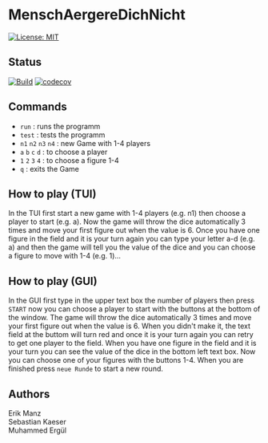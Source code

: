 # MenschAergereDichNicht

[![License: MIT](https://img.shields.io/badge/License-MIT-yellow.svg)](https://opensource.org/licenses/MIT)

## Status


[![Build](https://github.com/Manz2/MenschAergereDichNicht/actions/workflows/scalaCI.yml/badge.svg)](https://github.com/Manz2/MenschAergereDichNicht/actions)   [![codecov](https://codecov.io/gh/Manz2/MenschAergereDichNicht/branch/main/graph/badge.svg?token=3GA31FYUYT)](https://codecov.io/gh/Manz2/MenschAergereDichNicht)



## Commands
* `run` : runs the programm
* `test` : tests the programm
* `n1` `n2` `n3` `n4` : new Game with 1-4 players
* `a` `b` `c` `d` : to choose a player 
* `1` `2` `3` `4` : to choose a figure 1-4
* `q` : exits the Game

## How to play (TUI)
In the TUI first start a new game with 1-4 players (e.g. n1) then choose a player to start (e.g. a). Now the game will throw the dice automatically 3 times and move your first figure out when the value is 6. Once you have one figure in the field and it is your turn again you can type your letter a-d (e.g. a) and then the game will tell you the value of the dice and you can choose a figure to move with 1-4 (e.g. 1)...

## How to play (GUI)
In the GUI first type in the upper text box the number of players then press `START` now you can choose a player to start with the buttons at the bottom of the window. The game will throw the dice automatically 3 times and move your first figure out when the value is 6. When you didn't make it, the text field at the buttom will turn red and once it is your turn again you can retry to get one player to the field. When you have one figure in the field and it is your turn you can see the value of the dice in the bottom left text box. Now you can choose one of your figures with the buttons 1-4. When you are finished press `neue Runde` to start a new round.

## Authors
Erik Manz <br>
Sebastian Kaeser<br>
Muhammed Ergül


